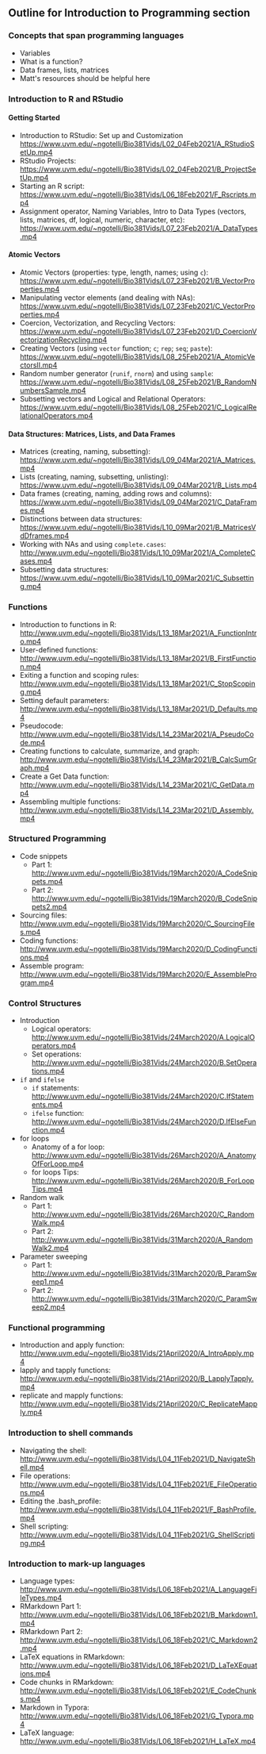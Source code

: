 ## Outline for Introduction to Programming section

### Concepts that span programming languages  
* Variables  
* What is a function?  
* Data frames, lists, matrices   
* Matt's resources should be helpful here

### Introduction to R and RStudio
#### Getting Started
* Introduction to RStudio: Set up and Customization https://www.uvm.edu/~ngotelli/Bio381Vids/L02_04Feb2021/A_RStudioSetUp.mp4
* RStudio Projects: https://www.uvm.edu/~ngotelli/Bio381Vids/L02_04Feb2021/B_ProjectSetUp.mp4
* Starting an R script: https://www.uvm.edu/~ngotelli/Bio381Vids/L06_18Feb2021/F_Rscripts.mp4
* Assignment operator, Naming Variables, Intro to Data Types (vectors, lists, matrices, df, logical, numeric, character, etc): https://www.uvm.edu/~ngotelli/Bio381Vids/L07_23Feb2021/A_DataTypes.mp4

#### Atomic Vectors
* Atomic Vectors (properties: type, length, names; using `c`): https://www.uvm.edu/~ngotelli/Bio381Vids/L07_23Feb2021/B_VectorProperties.mp4
* Manipulating vector elements (and dealing with NAs): https://www.uvm.edu/~ngotelli/Bio381Vids/L07_23Feb2021/C_VectorProperties.mp4
* Coercion, Vectorization, and Recycling Vectors: https://www.uvm.edu/~ngotelli/Bio381Vids/L07_23Feb2021/D_CoercionVectorizationRecycling.mp4
* Creating Vectors (using `vector` function; `c`; `rep`; `seq`; `paste`): https://www.uvm.edu/~ngotelli/Bio381Vids/L08_25Feb2021/A_AtomicVectorsII.mp4
* Random number generator (`runif`, `rnorm`) and using `sample`: https://www.uvm.edu/~ngotelli/Bio381Vids/L08_25Feb2021/B_RandomNumbersSample.mp4
* Subsetting vectors and Logical and Relational Operators: https://www.uvm.edu/~ngotelli/Bio381Vids/L08_25Feb2021/C_LogicalRelationalOperators.mp4

#### Data Structures: Matrices, Lists, and Data Frames
* Matrices (creating, naming, subsetting): https://www.uvm.edu/~ngotelli/Bio381Vids/L09_04Mar2021/A_Matrices.mp4 
* Lists (creating, naming, subsetting, unlisting): https://www.uvm.edu/~ngotelli/Bio381Vids/L09_04Mar2021/B_Lists.mp4
* Data frames (creating, naming, adding rows and columns): https://www.uvm.edu/~ngotelli/Bio381Vids/L09_04Mar2021/C_DataFrames.mp4
* Distinctions between data structures: https://www.uvm.edu/~ngotelli/Bio381Vids/L10_09Mar2021/B_MatricesVdDframes.mp4   
* Working with NAs and using `complete.cases`: http://www.uvm.edu/~ngotelli/Bio381Vids/L10_09Mar2021/A_CompleteCases.mp4
* Subsetting data structures: https://www.uvm.edu/~ngotelli/Bio381Vids/L10_09Mar2021/C_Subsetting.mp4

### Functions
* Introduction to functions in R: http://www.uvm.edu/~ngotelli/Bio381Vids/L13_18Mar2021/A_FunctionIntro.mp4
* User-defined functions: http://www.uvm.edu/~ngotelli/Bio381Vids/L13_18Mar2021/B_FirstFunction.mp4
* Exiting a function and scoping rules: http://www.uvm.edu/~ngotelli/Bio381Vids/L13_18Mar2021/C_StopScoping.mp4
* Setting default parameters: http://www.uvm.edu/~ngotelli/Bio381Vids/L13_18Mar2021/D_Defaults.mp4
* Pseudocode: http://www.uvm.edu/~ngotelli/Bio381Vids/L14_23Mar2021/A_PseudoCode.mp4
* Creating functions to calculate, summarize, and graph: http://www.uvm.edu/~ngotelli/Bio381Vids/L14_23Mar2021/B_CalcSumGraph.mp4
* Create a Get Data function: http://www.uvm.edu/~ngotelli/Bio381Vids/L14_23Mar2021/C_GetData.mp4
* Assembling multiple functions: http://www.uvm.edu/~ngotelli/Bio381Vids/L14_23Mar2021/D_Assembly.mp4

### Structured Programming
* Code snippets
  * Part 1: http://www.uvm.edu/~ngotelli/Bio381Vids/19March2020/A_CodeSnippets.mp4
  * Part 2: http://www.uvm.edu/~ngotelli/Bio381Vids/19March2020/B_CodeSnippets2.mp4
* Sourcing files: http://www.uvm.edu/~ngotelli/Bio381Vids/19March2020/C_SourcingFiles.mp4
* Coding functions: http://www.uvm.edu/~ngotelli/Bio381Vids/19March2020/D_CodingFunctions.mp4
* Assemble program: http://www.uvm.edu/~ngotelli/Bio381Vids/19March2020/E_AssembleProgram.mp4

### Control Structures
* Introduction
  * Logical operators: http://www.uvm.edu/~ngotelli/Bio381Vids/24March2020/A.LogicalOperators.mp4
  * Set operations: http://www.uvm.edu/~ngotelli/Bio381Vids/24March2020/B.SetOperations.mp4
* `if` and `ifelse`
  * `if` statements: http://www.uvm.edu/~ngotelli/Bio381Vids/24March2020/C.IfStatements.mp4
  * `ifelse` function: http://www.uvm.edu/~ngotelli/Bio381Vids/24March2020/D.IfElseFunction.mp4
* for loops
  * Anatomy of a for loop: http://www.uvm.edu/~ngotelli/Bio381Vids/26March2020/A_AnatomyOfForLoop.mp4
  * for loops Tips: http://www.uvm.edu/~ngotelli/Bio381Vids/26March2020/B_ForLoopTips.mp4    
* Random walk
  * Part 1: http://www.uvm.edu/~ngotelli/Bio381Vids/26March2020/C_RandomWalk.mp4
  * Part 2: http://www.uvm.edu/~ngotelli/Bio381Vids/31March2020/A_RandomWalk2.mp4
* Parameter sweeping
  * Part 1: http://www.uvm.edu/~ngotelli/Bio381Vids/31March2020/B_ParamSweep1.mp4
  * Part 2: http://www.uvm.edu/~ngotelli/Bio381Vids/31March2020/C_ParamSweep2.mp4 

### Functional programming
* Introduction and apply function: http://www.uvm.edu/~ngotelli/Bio381Vids/21April2020/A_IntroApply.mp4
* lapply and tapply functions: http://www.uvm.edu/~ngotelli/Bio381Vids/21April2020/B_LapplyTapply.mp4
* replicate and mapply functions: http://www.uvm.edu/~ngotelli/Bio381Vids/21April2020/C_ReplicateMapply.mp4

### Introduction to shell commands
* Navigating the shell: http://www.uvm.edu/~ngotelli/Bio381Vids/L04_11Feb2021/D_NavigateShell.mp4
* File operations: http://www.uvm.edu/~ngotelli/Bio381Vids/L04_11Feb2021/E_FileOperations.mp4
* Editing the .bash_profile: http://www.uvm.edu/~ngotelli/Bio381Vids/L04_11Feb2021/F_BashProfile.mp4
* Shell scripting: http://www.uvm.edu/~ngotelli/Bio381Vids/L04_11Feb2021/G_ShellScripting.mp4


### Introduction to mark-up languages
* Language types: http://www.uvm.edu/~ngotelli/Bio381Vids/L06_18Feb2021/A_LanguageFileTypes.mp4
* RMarkdown Part 1: http://www.uvm.edu/~ngotelli/Bio381Vids/L06_18Feb2021/B_Markdown1.mp4
* RMarkdown Part 2: http://www.uvm.edu/~ngotelli/Bio381Vids/L06_18Feb2021/C_Markdown2.mp4  
* LaTeX equations in RMarkdown: http://www.uvm.edu/~ngotelli/Bio381Vids/L06_18Feb2021/D_LaTeXEquations.mp4
* Code chunks in RMarkdown: http://www.uvm.edu/~ngotelli/Bio381Vids/L06_18Feb2021/E_CodeChunks.mp4
* Markdown in Typora: http://www.uvm.edu/~ngotelli/Bio381Vids/L06_18Feb2021/G_Typora.mp4
* LaTeX language: http://www.uvm.edu/~ngotelli/Bio381Vids/L06_18Feb2021/H_LaTeX.mp4


